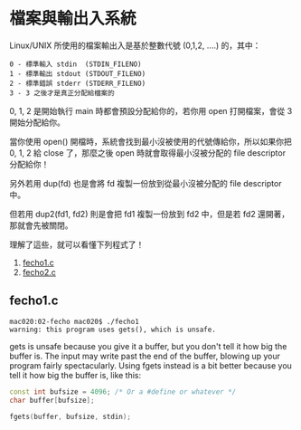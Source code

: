 # 檔案與輸出入系統

Linux/UNIX 所使用的檔案輸出入是基於整數代號 (0,1,2, ....) 的，其中：

```
0 - 標準輸入 stdin  (STDIN_FILENO)
1 - 標準輸出 stdout (STDOUT_FILENO)
2 - 標準錯誤 stderr (STDERR_FILENO)
3 - 3 之後才是真正分配給檔案的
```

0, 1, 2 是開始執行 main 時都會預設分配給你的，若你用 open 打開檔案，會從 3 開始分配給你。

當你使用 open() 開檔時，系統會找到最小沒被使用的代號傳給你，所以如果你把 0, 1, 2 給 close 了，那麼之後 open 時就會取得最小沒被分配的 file descriptor 分配給你！

另外若用 dup(fd) 也是會將 fd 複製一份放到從最小沒被分配的 file descriptor 中。

但若用 dup2(fd1, fd2) 則是會把 fd1 複製一份放到 fd2 中，但是若 fd2 還開著，那就會先被關閉。

理解了這些，就可以看懂下列程式了！

1. [fecho1.c](fecho1.c)
2. [fecho2.c](fecho2.c)


## fecho1.c 

```
mac020:02-fecho mac020$ ./fecho1
warning: this program uses gets(), which is unsafe.
```


gets is unsafe because you give it a buffer, but you don't tell it how big the buffer is. The input may write past the end of the buffer, blowing up your program fairly spectacularly. Using fgets instead is a bit better because you tell it how big the buffer is, like this:

```cpp
const int bufsize = 4096; /* Or a #define or whatever */
char buffer[bufsize];

fgets(buffer, bufsize, stdin);
```

